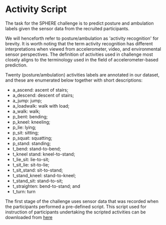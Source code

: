 # Activity Script

The task for the SPHERE challenge is to predict posture and ambulation labels given the sensor data from the recruited participants.

We will henceforth refer to posture/ambulation as 'activity recognition' for brevity. It is worth noting that the term activity recognition has different interpretations when viewed from accelerometer, video, and environmental sensor perspectives. The definition of activities used in challenge most closely aligns to the terminology used in the field of accelerometer-based prediction.

Twenty (posture/ambulation) activities labels are annotated in our dataset, and these are enumerated below together with short descriptions:

- a_ascend: ascent of stairs;
- a_descend: descent of stairs;
- a_jump: jump;
- a_loadwalk: walk with load;
- a_walk: walk;
- p_bent: bending;
- p_kneel: kneeling;
- p_lie: lying;
- p_sit: sitting;
- p_squat: squatting;
- p_stand: standing;
- t_bend: stand-to-bend;
- t_kneel stand: kneel-to-stand;
- t_lie_sit: lie-to-sit;
- t_sit_lie: sit-to-lie;
- t_sit_stand: sit-to-stand;
- t_stand_kneel: stand-to-kneel;
- t_stand_sit: stand-to-sit;
- t_straighten: bend-to-stand; and
- t_turn: turn
 
The first stage of the challenge uses sensor data that was recorded when the participants performed a pre-defined script. This script used for instruction of participants undertaking the scripted activities can be downloaded from [here](https://raw.githubusercontent.com/IRC-SPHERE/sphere-challenge/master/documents/data_collection_script.pdf)

